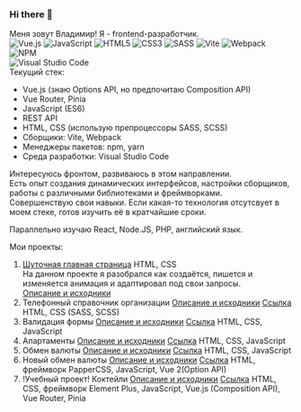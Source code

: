 ### Hi there 👋

Меня зовут Владимир! Я - frontend-разработчик.  
![Vue.js](https://img.shields.io/badge/vuejs-%2335495e.svg?style=for-the-badge&logo=vuedotjs&logoColor=%234FC08D)
![JavaScript](https://img.shields.io/badge/javascript-%23323330.svg?style=for-the-badge&logo=javascript&logoColor=%23F7DF1E)
![HTML5](https://img.shields.io/badge/html5-%23E34F26.svg?style=for-the-badge&logo=html5&logoColor=white)
![CSS3](https://img.shields.io/badge/css3-%231572B6.svg?style=for-the-badge&logo=css3&logoColor=white)
![SASS](https://img.shields.io/badge/SASS-hotpink.svg?style=for-the-badge&logo=SASS&logoColor=white)
![Vite](https://img.shields.io/badge/vite-%23646CFF.svg?style=for-the-badge&logo=vite&logoColor=white)
![Webpack](https://img.shields.io/badge/webpack-%238DD6F9.svg?style=for-the-badge&logo=webpack&logoColor=black)
![NPM](https://img.shields.io/badge/NPM-%23CB3837.svg?style=for-the-badge&logo=npm&logoColor=white)  
![Visual Studio Code](https://img.shields.io/badge/Visual%20Studio%20Code-0078d7.svg?style=for-the-badge&logo=visual-studio-code&logoColor=white)  
Текущий стек:  
- Vue.js (знаю Options API, но предпочитаю Composition API)
- Vue Router, Pinia
- JavaScript (ES6)
- REST API
- HTML, CSS (использую препроцессоры SASS, SCSS)
- Сборщики: Vite, Webpack
- Менеджеры пакетов: npm, yarn
- Среда разработки: Visual Studio Code

Интересуюсь фронтом, развиваюсь в этом направлении.  
Есть опыт создания динамических интерфейсов, настройки сборщиков, работы с различными библиотеками и фреймворками.  
Совершенствую свои навыки. Если какая-то технология отсутсвует в моем стеке, готов изучить её в кратчайшие сроки.

Параллельно изучаю React, Node.JS, PHP, английский язык.

Мои проекты:  
1. [Шуточная главная страница](https://dunaevvk.github.io/Joke_spravochnik/)  HTML, CSS  
   На данном проекте я разобрался как создаётся, пишется и изменяется анимация и адаптировал под свои запросы.  
   [Описание и исходники](https://github.com/DunaevVK/Joke_spravochnik) 
3. Телефонный справочник организации [Описание и исходники](https://github.com/DunaevVK/Spravochnik) [Ссылка](https://dunaevvk.github.io/Spravochnik/) HTML, CSS (SASS, SCSS)
4. Валидация формы [Описание и исходники](https://github.com/DunaevVK/Form_validation) [Ссылка](https://dunaevvk.github.io/Form_validation/) HTML, CSS, JavaScript
5. Апартаменты [Описание и исходники](https://github.com/DunaevVK/Apartment) [Ссылка](https://dunaevvk.github.io/Apartment/) HTML, CSS, JavaScript
6. Обмен валюты [Описание и исходники](https://github.com/DunaevVK/Currency_function) [Ссылка](https://dunaevvk.github.io/Currency_function/) HTML, CSS, JavaScript
7. Новый обмен валюты [Описание и исходники](https://github.com/DunaevVK/Currency_Vue_PapperCSS) [Ссылка](https://dunaevvk.github.io/Currency_Vue_PapperCSS/) HTML, фреймворк PapperCSS, JavaScript, Vue 2(Option API)
8. !Учебный проект! Коктейли [Описание и исходники](https://github.com/DunaevVK/cocktails) [Ссылка](https://dunaevvk.github.io/cocktails/) HTML, CSS, фреймворк Element Plus, JavaScript, Vue.js (Composition API), Vue Router, Pinia

